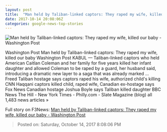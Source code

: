 ```yaml
---
layout: post
title:  "Man held by Taliban-linked captors: They raped my wife, killed our baby - Washington Post"
date: 2017-10-14 20:08:06Z
categories: google-news-top-stories
---
```


![Man held by Taliban-linked captors: They raped my wife, killed our baby - Washington Post](https://img.washingtonpost.com/rf/image_1484w/2010-2019/WashingtonPost/2017/10/14/Foreign/Images/Afghanistan_Couple_Rescued_02855-66047.jpg?t=20170517)

Washington Post Man held by Taliban-linked captors: They raped my wife, killed our baby Washington Post KABUL — Taliban-linked captors who held American Caitlan Coleman and her family for five years killed her infant daughter and allowed Coleman to be raped by a guard, her husband said, introducing a dramatic new layer to a saga that was already marked ... Freed Taliban hostage says captors raped his wife, authorized child's killing CNN Haqqani captors killed child, raped wife, Canadian ex-hostage says Fox News Canadian hostage Joshua Boyle says Taliban killed daughter BBC News The Hill - New York Times - Philly.com - Slate Magazine (blog) all 1,483 news articles »


Full story on F3News: [Man held by Taliban-linked captors: They raped my wife, killed our baby - Washington Post](http://www.f3nws.com/n/sCndtC)

> Posted on: Saturday, October 14, 2017 8:08:06 PM
